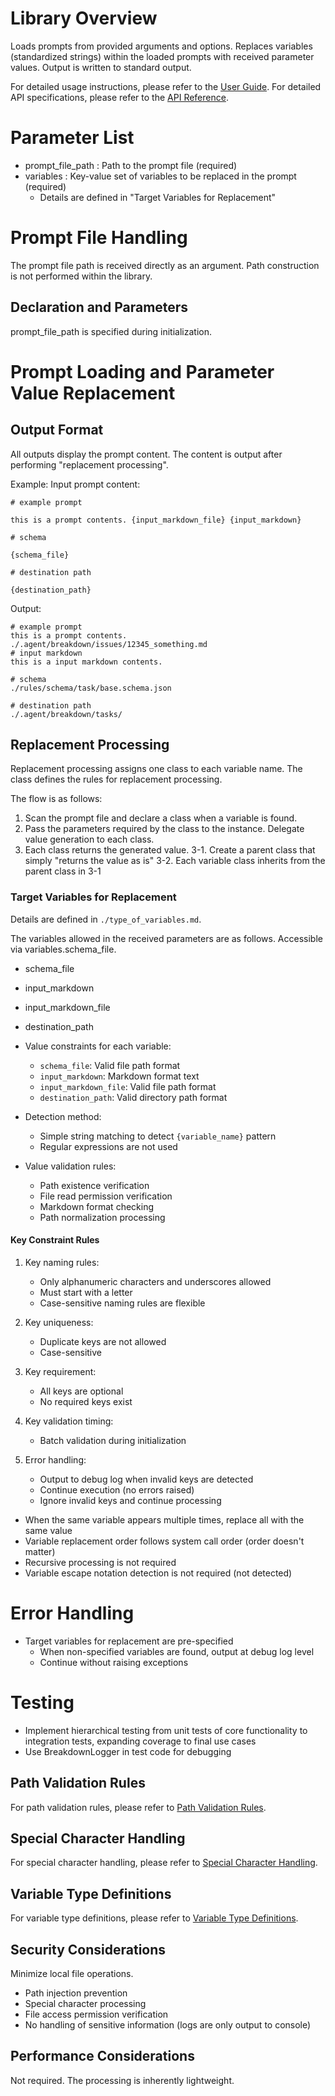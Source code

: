 # Library Overview

Loads prompts from provided arguments and options.
Replaces variables (standardized strings) within the loaded prompts with received parameter values.
Output is written to standard output.

For detailed usage instructions, please refer to the [User Guide](./user_guide.md).
For detailed API specifications, please refer to the [API Reference](./api_reference.md).

# Parameter List

- prompt_file_path : Path to the prompt file (required)
- variables : Key-value set of variables to be replaced in the prompt (required)
  - Details are defined in "Target Variables for Replacement"

# Prompt File Handling

The prompt file path is received directly as an argument. Path construction is not performed within the library.

## Declaration and Parameters

prompt_file_path is specified during initialization.

# Prompt Loading and Parameter Value Replacement

## Output Format

All outputs display the prompt content. The content is output after performing "replacement processing".

Example: Input prompt content:
```prompt
# example prompt

this is a prompt contents. {input_markdown_file} {input_markdown}

# schema

{schema_file}

# destination path

{destination_path}
```

Output:
```
# example prompt 
this is a prompt contents.
./.agent/breakdown/issues/12345_something.md
# input markdown
this is a input markdown contents.

# schema
./rules/schema/task/base.schema.json

# destination path
./.agent/breakdown/tasks/
```

## Replacement Processing

Replacement processing assigns one class to each variable name. The class defines the rules for replacement processing.

The flow is as follows:

1. Scan the prompt file and declare a class when a variable is found.
2. Pass the parameters required by the class to the instance. Delegate value generation to each class.
3. Each class returns the generated value.
   3-1. Create a parent class that simply "returns the value as is"
   3-2. Each variable class inherits from the parent class in 3-1

### Target Variables for Replacement

Details are defined in `./type_of_variables.md`.

The variables allowed in the received parameters are as follows. Accessible via variables.schema_file.

- schema_file
- input_markdown
- input_markdown_file
- destination_path

- Value constraints for each variable:
  - `schema_file`: Valid file path format
  - `input_markdown`: Markdown format text
  - `input_markdown_file`: Valid file path format
  - `destination_path`: Valid directory path format

- Detection method:
  - Simple string matching to detect `{variable_name}` pattern
  - Regular expressions are not used

- Value validation rules:
  - Path existence verification
  - File read permission verification
  - Markdown format checking
  - Path normalization processing

#### Key Constraint Rules

1. Key naming rules:
   - Only alphanumeric characters and underscores allowed
   - Must start with a letter
   - Case-sensitive naming rules are flexible

2. Key uniqueness:
   - Duplicate keys are not allowed
   - Case-sensitive

3. Key requirement:
   - All keys are optional
   - No required keys exist

4. Key validation timing:
   - Batch validation during initialization

5. Error handling:
   - Output to debug log when invalid keys are detected
   - Continue execution (no errors raised)
   - Ignore invalid keys and continue processing

- When the same variable appears multiple times, replace all with the same value
- Variable replacement order follows system call order (order doesn't matter)
- Recursive processing is not required
- Variable escape notation detection is not required (not detected)

# Error Handling

- Target variables for replacement are pre-specified
  - When non-specified variables are found, output at debug log level
  - Continue without raising exceptions

# Testing

- Implement hierarchical testing from unit tests of core functionality to integration tests, expanding coverage to final use cases
- Use BreakdownLogger in test code for debugging

## Path Validation Rules

For path validation rules, please refer to [Path Validation Rules](./path_validation.md).

## Special Character Handling

For special character handling, please refer to [Special Character Handling](./priority.md).

## Variable Type Definitions

For variable type definitions, please refer to [Variable Type Definitions](./type_of_variables.md).

## Security Considerations

Minimize local file operations.

- Path injection prevention
- Special character processing
- File access permission verification
- No handling of sensitive information (logs are only output to console)

## Performance Considerations

Not required. The processing is inherently lightweight. 